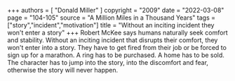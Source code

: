 +++
authors = [
  "Donald Miller"
]
copyright = "2009"
date = "2022-03-08"
page = "104-105"
source = "A Million Miles in a Thousand Years"
tags = ["story","incident","motivation"]
title = "Without an inciting incident they won't enter a story"
+++
Robert McKee says humans naturally seek comfort and stability. Without an inciting incident that disrupts their comfort, they won't enter into a story. They have to get fired from their job or be forced to sign up for a marathon. A ring has to be purchased. A home has to be sold. The character has to jump into the story, into the discomfort and fear, otherwise the story will never happen.
